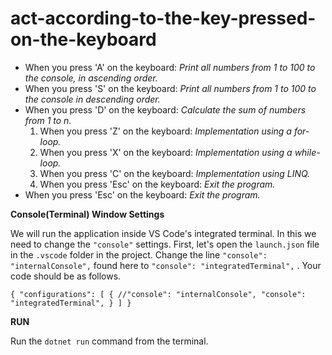 # act-according-to-the-key-pressed-on-the-keyboard

* When you press 'A' on the keyboard: *Print all numbers from 1 to 100 to the console, in ascending order.*
* When you press 'S' on the keyboard: *Print all numbers from 1 to 100 to the console in descending order.*
* When you press 'D' on the keyboard: *Calculate the sum of numbers from 1 to n.*
  1. When you press 'Z' on the keyboard: *Implementation using a for-loop.*
  2. When you press 'X' on the keyboard: *Implementation using a while-loop.*
  3. When you press 'C' on the keyboard: *Implementation using LINQ.*
  4. When you press 'Esc' on the keyboard: *Exit the program.*
* When you press 'Esc' on the keyboard: *Exit the program.*

**Console(Terminal) Window Settings**

We will run the application inside VS Code's integrated terminal. In this we need to change the ``"console"`` settings. First, let's open the ``launch.json`` file in the ``.vscode`` folder in the project. Change the line ``"console": "internalConsole",`` found here to ``"console": "integratedTerminal",`` . Your code should be as follows.

``{
       "configurations": [
           {
             //"console": "internalConsole",
               "console": "integratedTerminal",
           }
       ]
   }``

**RUN**

Run the ``dotnet run`` command from the terminal.
